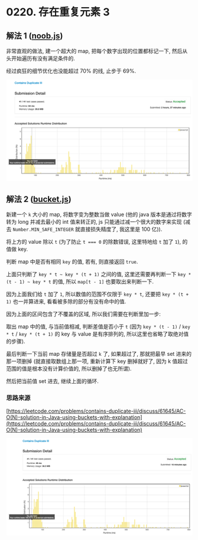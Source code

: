 # 0220. 存在重复元素 3

## 解法 1 ([noob.js](./noob.js))

非常直观的做法, 建一个超大的 map, 把每个数字出现的位置都标记一下, 然后从头开始遍历有没有满足条件的.

经过疯狂的细节优化也没能超过 70% 的线, 止步于 69%.

![成绩](./assets/noob.png)

## 解法 2 ([bucket.js](./bucket.js))

新建一个 `k` 大小的 map, 将数字变为整数当做 value (他的 java 版本是通过将数字转为 long 并减去最小的 int 值来转正的, js 只能通过减一个很大的数字来实现 (减去 `Number.MIN_SAFE_INTEGER` 就直接损失精度了, 我这里是 100 亿)).

将上方的 value 除以 `t` (为了防止 `t === 0` 的除数错误, 这里特地给 `t` 加了 `1`), 的值做 key.

判断 map 中是否有相同 `key` 的值, 若有, 则直接返回 `true`.

上面只判断了 `key * t ~ key * (t + 1)` 之间的值, 这里还需要再判断一下 `key * (t - 1) ~ key * t` 的值, 所以 `map[t - 1]` 也要取出来判断一下.

因为上面我们给 `t` 加了 `1`, 所以数值的范围不仅限于 `key * t`, 还要把 `key * (t + 1)` 也一并算进来, 看看被多除的部分有没有命中的值.

因为上面的区间包含了不覆盖的区域, 所以我们需要在判断里加一步:

取出 map 中的值, 与当前值相减, 判断差值是否小于 `t` (因为 `key * (t - 1)` / `key * t` / `key * (t + 1)` 的 key 与 value 是有序排列的, 所以这里也省略了取绝对值的步骤).

最后判断一下当前 map 存储量是否超过 `k` 了, 如果超过了, 那就把最早 set 进来的那一项删掉 (就直接取数组上那一项, 重新计算下 key 删掉就好了, 因为 k 值超过范围的值是根本没有计算价值的, 所以删掉了也无所谓).

然后把当前值 set 进去, 继续上面的循环.

### 思路来源

[https://leetcode.com/problems/contains-duplicate-iii/discuss/61645/AC-O(N)-solution-in-Java-using-buckets-with-explanation](https://leetcode.com/problems/contains-duplicate-iii/discuss/61645/AC-O(N)-solution-in-Java-using-buckets-with-explanation)

![成绩](./assets/bucket.png)
